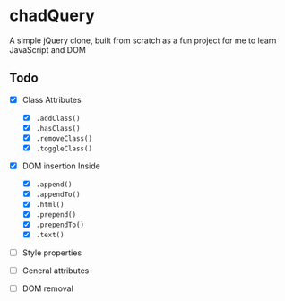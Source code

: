 # chadQuery

A simple jQuery clone, built from scratch as a fun project for me to learn JavaScript and DOM

## Todo


- [x] Class Attributes

	- [x] `.addClass()`
	- [x] `.hasClass()`
	- [x] `.removeClass()`
	- [x] `.toggleClass()`

- [x] DOM insertion Inside

	- [x] `.append()`
	- [x] `.appendTo()`
	- [x] `.html()`
	- [x] `.prepend()`
	- [x] `.prependTo()`
	- [x] `.text()`

- [ ] Style properties
- [ ] General attributes

- [ ] DOM removal
